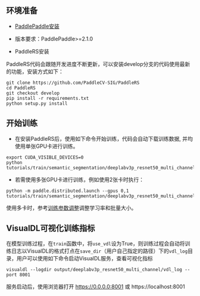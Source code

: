 
## 环境准备

- [PaddlePaddle安装](https://www.paddlepaddle.org.cn/install/quick)
* 版本要求：PaddlePaddle>=2.1.0

- PaddleRS安装


PaddleRS代码会跟随开发进度不断更新，可以安装develop分支的代码使用最新的功能，安装方式如下：

```
git clone https://github.com/PaddleCV-SIG/PaddleRS
cd PaddleRS
git checkout develop
pip install -r requirements.txt
python setup.py install
```

## 开始训练
* 在安装PaddleRS后，使用如下命令开始训练，代码会自动下载训练数据, 并均使用单张GPU卡进行训练。

```commandline
export CUDA_VISIBLE_DEVICES=0
python tutorials/train/semantic_segmentation/deeplabv3p_resnet50_multi_channel.py
```

* 若需使用多张GPU卡进行训练，例如使用2张卡时执行：

```commandline
python -m paddle.distributed.launch --gpus 0,1 tutorials/train/semantic_segmentation/deeplabv3p_resnet50_multi_channel.py
```
使用多卡时，参考[训练参数调整](../../docs/parameters.md)调整学习率和批量大小。


## VisualDL可视化训练指标
在模型训练过程，在`train`函数中，将`use_vdl`设为True，则训练过程会自动将训练日志以VisualDL的格式打点在`save_dir`（用户自己指定的路径）下的`vdl_log`目录，用户可以使用如下命令启动VisualDL服务，查看可视化指标
```commandline
visualdl --logdir output/deeplabv3p_resnet50_multi_channel/vdl_log --port 8001
```

服务启动后，使用浏览器打开 https://0.0.0.0:8001 或 https://localhost:8001
